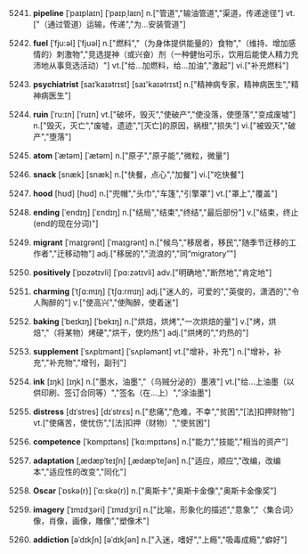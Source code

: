 5241. **pipeline**
[ˈpaɪplaɪn]  [ˈpaɪpˌlaɪn]
n.["管道","输油管道","渠道，传递途径"]  vt.["（通过管道）运输，传递","为…安装管道"]  

5242. **fuel**
[ˈfju:əl]  [ˈfjuəl]
n.["燃料","（为身体提供能量的）食物","（维持、增加感情的）刺激物","竞选提神（或兴奋）剂（一种健怡可乐，饮用后能使人精力充沛地从事竞选活动）"]  vt.["给…加燃料，给…加油","激起"]  vi.["补充燃料"]  

5243. **psychiatrist**
[saɪˈkaɪətrɪst]  [saɪ'kaɪətrɪst]
n.["精神病专家，精神病医生","精神病医生"]  

5244. **ruin**
[ˈru:ɪn]  [ˈruɪn]
vt.["破坏，毁灭","使破产","使没落，使堕落","变成废墟"]  n.["毁灭，灭亡","废墟，遗迹","[灭亡]的原因，祸根","损失"]  vi.["被毁灭","破产","堕落"]  

5245. **atom**
[ˈætəm]  [ˈætəm]
n.["原子","原子能","微粒，微量"]  

5246. **snack**
[snæk]  [snæk]
n.["快餐，点心","加餐"]  vi.["吃快餐"]  

5247. **hood**
[hʊd]  [hʊd]
n.["兜帽","头巾","车篷","引擎罩"]  vt.["罩上","覆盖"]  

5248. **ending**
[ˈendɪŋ]  [ˈɛndɪŋ]
n.["结局","结束","终结","最后部份"]  v.["结束，终止(end的现在分词)"]  

5249. **migrant**
[ˈmaɪgrənt]  [ˈmaɪɡrənt]
n.["候鸟","移居者，移民","随季节迁移的工作者","迁移动物"]  adj.["移居的","流浪的","同“migratory”"]  

5250. **positively**
[ˈpɒzətɪvli]  [ˈpɑ:zətɪvli]
adv.["明确地","断然地","肯定地"]  

5251. **charming**
[ˈtʃɑ:mɪŋ]  [ˈtʃɑ:rmɪŋ]
adj.["迷人的，可爱的","英俊的，潇洒的","令人陶醉的"]  v.["使高兴","使陶醉，使着迷"]  

5252. **baking**
[ˈbeɪkɪŋ]  [ˈbekɪŋ]
n.["烘焙，烘烤","一次烘焙的量"]  v.["烤，烘焙","（将某物）烤硬","烘干，使灼热"]  adj.["烘烤的","灼热的"]  

5253. **supplement**
[ˈsʌplɪmənt]  [ˈsʌpləmənt]
vt.["增补，补充"]  n.["增补，补充","补充物","增刊，副刊"]  

5254. **ink**
[ɪŋk]  [ɪŋk]
n.["墨水，油墨","（乌贼分泌的）墨液"]  vt.["给…上油墨（以供印刷、签订合同等）","签名（在…上）","涂油墨"]  

5255. **distress**
[dɪˈstres]  [dɪˈstrɛs]
n.["悲痛","危难，不幸","贫困","[法]扣押财物"]  vt.["使痛苦，使忧伤","[法]扣押（财物）","使贫困"]  

5256. **competence**
[ˈkɒmpɪtəns]  [ˈkɑ:mpɪtəns]
n.["能力","技能","相当的资产"]  

5257. **adaptation**
[ˌædæpˈteɪʃn]  [ˌædæpˈteʃən]
n.["适应，顺应","改编，改编本","适应性的改变","同化"]  

5258. **Oscar**
[ˈɒskə(r)]  [ˈɑ:skə(r)]
n.["奥斯卡","奥斯卡金像","奥斯卡金像奖"]  

5259. **imagery**
[ˈɪmɪdʒəri]  [ˈɪmɪdʒri]
n.["比喻，形象化的描述","意象","〈集合词〉像，肖像，画像，雕像","塑像术"]  

5260. **addiction**
[əˈdɪkʃn]  [əˈdɪkʃən]
n.["入迷，嗜好","上瘾","吸毒成瘾","癖好"]  

